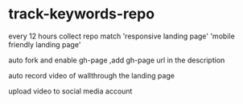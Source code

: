 # track-keywords-repo


every 12 hours collect repo match 'responsive landing page' 'mobile friendly landing page'

auto fork and enable gh-page ,add gh-page url in the description

auto record video of wallthrough the landing page 

upload video to social media account
